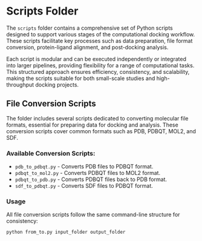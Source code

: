 # Scripts Folder

The `scripts` folder contains a comprehensive set of Python scripts designed to support various stages of the computational docking workflow. These scripts facilitate key processes such as data preparation, file format conversion, protein-ligand alignment, and post-docking analysis.

Each script is modular and can be executed independently or integrated into larger pipelines, providing flexibility for a range of computational tasks. This structured approach ensures efficiency, consistency, and scalability, making the scripts suitable for both small-scale studies and high-throughput docking projects.

## File Conversion Scripts

The folder includes several scripts dedicated to converting molecular file formats, essential for preparing data for docking and analysis. These conversion scripts cover common formats such as PDB, PDBQT, MOL2, and SDF.

### Available Conversion Scripts:
- `pdb_to_pdbqt.py` - Converts PDB files to PDBQT format.
- `pdbqt_to_mol2.py` - Converts PDBQT files to MOL2 format.
- `pdbqt_to_pdb.py` - Converts PDBQT files back to PDB format.
- `sdf_to_pdbqt.py` - Converts SDF files to PDBQT format.

### Usage
All file conversion scripts follow the same command-line structure for consistency:

```bash
python from_to.py input_folder output_folder
